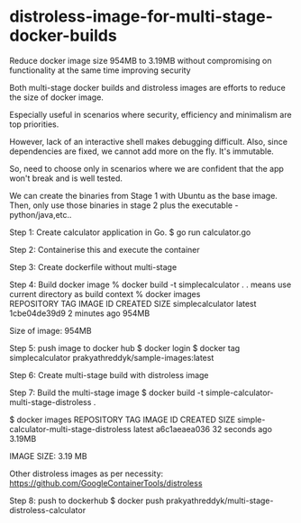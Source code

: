 # distroless-image-for-multi-stage-docker-builds

Reduce docker image size 954MB to 3.19MB without compromising on functionality at the same time improving security

Both multi-stage docker builds and distroless images are efforts to reduce the size of docker image. 

Especially useful in scenarios where security, efficiency and minimalism are top priorities.

However, lack of an interactive shell makes debugging difficult. Also, since dependencies are fixed, we cannot add more on the fly. It's immutable.

So, need to choose only in scenarios where we are confident that the app won't break and is well tested.

We can create the binaries from Stage 1 with Ubuntu as the base image. Then, only use those binaries in stage 2 plus the executable - python/java,etc..

Step 1: Create calculator application in Go. $ go run calculator.go

Step 2: Containerise this and execute the container

Step 3: Create dockerfile without multi-stage

Step 4: Build docker image
% docker build -t simplecalculator .
. means use current directory as build context
% docker images    
REPOSITORY         TAG       IMAGE ID       CREATED         SIZE
simplecalculator   latest    1cbe04de39d9   2 minutes ago   954MB

Size of image: 954MB

Step 5: push image to docker hub
$ docker login
$ docker tag simplecalculator prakyathreddyk/sample-images:latest 

Step 6: Create multi-stage build with distroless image

Step 7: Build the multi-stage image
$ docker build -t simple-calculator-multi-stage-distroless .

$ docker images
REPOSITORY                                 TAG       IMAGE ID       CREATED          SIZE
simple-calculator-multi-stage-distroless   latest    a6c1aeaea036   32 seconds ago   3.19MB

IMAGE SIZE: 3.19 MB

Other distroless images as per necessity: https://github.com/GoogleContainerTools/distroless

Step 8: push to dockerhub
$ docker push prakyathreddyk/multi-stage-distroless-calculator
